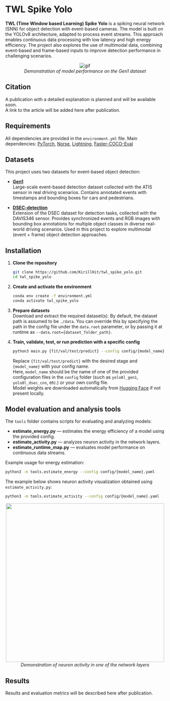 # TWL Spike Yolo

**TWL (Time Window based Learning) Spike Yolo** is a spiking neural network (SNN) for object detection with event-based cameras. The model is built on the YOLOv8 architecture, adapted to process event streams. This approach enables continuous data processing with low latency and high energy efficiency. The project also explores the use of multimodal data, combining event-based and frame-based inputs to improve detection performance in challenging scenarios.

<p align="center">
  <img src="https://cdn.jsdelivr.net/gh/KirillHit/media@master/twl_spike_yolo/gen1_example.gif" alt="gif"><br>
  <em>Demonstration of model performance on the Gen1 dataset</em>
</p>

## Citation

A publication with a detailed explanation is planned and will be available soon.  
A link to the article will be added here after publication.

## Requirements

All dependencies are provided in the `environment.yml` file. Main dependencies: [PyTorch](https://pytorch.org/), [Norse](https://github.com/norse/norse), [Lightning](https://lightning.ai/), [Faster-COCO-Eval](https://github.com/MiXaiLL76/faster_coco_eval)

## Datasets

This project uses two datasets for event-based object detection:

- [**Gen1**](https://www.prophesee.ai/2020/01/24/prophesee-gen1-automotive-detection-dataset/)  
  Large-scale event-based detection dataset collected with the ATIS sensor in real driving scenarios. Contains annotated events with timestamps and bounding boxes for cars and pedestrians.

- [**DSEC-detection**](https://dsec.ifi.uzh.ch/dsec-detection/)  
  Extension of the DSEC dataset for detection tasks, collected with the DAVIS346 sensor. Provides synchronized events and RGB images with bounding box annotations for multiple object classes in diverse real-world driving scenarios. Used in this project to explore multimodal (event + frame) object detection approaches.

## Installation

1. **Clone the repository**
   ```bash
   git clone https://github.com/KirillHit/twl_spike_yolo.git
   cd twl_spike_yolo
   ```

2. **Create and activate the environment**
   ```bash
   conda env create -f environment.yml
   conda activate twl_spike_yolo
   ```

3. **Prepare datasets**  
   Download and extract the required dataset(s). By default, the dataset path is assumed to be `./data`. You can override this by specifying the path in the config file under the `data.root` parameter, or by passing it at runtime as `--data.root={dataset_folder_path}`.

4. **Train, validate, test, or run prediction with a specific config**
   ```bash
   python3 main.py {fit/val/test/predict} --config config/{model_name}.yaml
   ```
   Replace `{fit/val/test/predict}` with the desired stage and `{model_name}` with your config name.  
   Here, `model_name` should be the name of one of the provided configuration files in the `config` folder (such as `yolo8l_gen1`, `yolo8l_dsec_cnn`, etc.) or your own config file.  
   Model weights are downloaded automatically from [Hugging Face](https://huggingface.co/KirillHit/twl_spike_yolo/tree/main) if not present locally.

## Model evaluation and analysis tools

The `tools` folder contains scripts for evaluating and analyzing models:

- **estimate_energy.py** — estimates the energy efficiency of a model using the provided config.
- **estimate_activity.py** — analyzes neuron activity in the network layers.
- **estimate_runtime_map.py** — evaluates model performance on continuous data streams.

Example usage for energy estimation:
```bash
python3 -m tools.estimate_energy --config config/{model_name}.yaml
```

The example below shows neuron activity visualization obtained using `estimate_activity.py`:
```bash
python3 -m tools.estimate_activity --config config/{model_name}.yaml
```

<p align="center">
  <img src="https://cdn.jsdelivr.net/gh/KirillHit/media@master/twl_spike_yolo/activity.gif" width="500"><br>
  <em>Demonstration of neuron activity in one of the network layers</em>
</p>

## Results

Results and evaluation metrics will be described here after publication.

